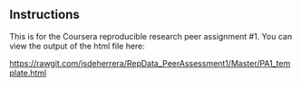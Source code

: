 ## Instructions

This is for the Coursera reproducible research peer assignment #1.  You can view the output of the html file here:

https://rawgit.com/jsdeherrera/RepData_PeerAssessment1/Master/PA1_template.html
